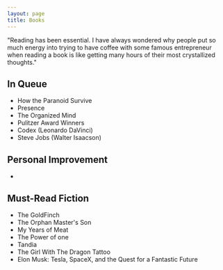 ```yaml
---
layout: page
title: Books 
---
```


<p class="message">
  "Reading has been essential. I have always wondered why people put so much energy into trying to have coffee with some famous entrepreneur when reading a book is like getting many hours of their most crystallized thoughts."
</p>

## In Queue
* How the Paranoid Survive
* Presence 
* The Organized Mind
* Pulitzer Award Winners 
* Codex (Leonardo DaVinci)
* Steve Jobs (Walter Isaacson)

## Personal Improvement 
* 
## Must-Read Fiction

* The GoldFinch
* The Orphan Master's Son
* My Years of Meat
* The Power of one
* Tandia
* The Girl With The Dragon Tattoo
* Elon Musk: Tesla, SpaceX, and the Quest for a Fantastic Future 


